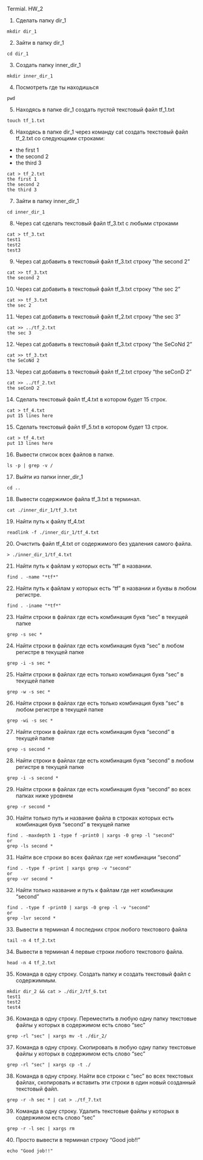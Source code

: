 Termial. HW_2
 1. Сделать папку dir_1
 ```
 mkdir dir_1
 ```
 2. Зайти в папку dir_1
```
cd dir_1
```
 3. Создать папку inner_dir_1
```
mkdir inner_dir_1
```
 4. Посмотреть где ты находишься
```
pwd
```
 5. Находясь в папке dir_1 создать пустой текстовый файл tf_1.txt
```
touch tf_1.txt
```
 6. Находясь в папке dir_1 через команду cat создать текстовый файл tf_2.txt со следующими строками:
   - the first 1
   - the second 2
   - the third 3
```
cat > tf_2.txt
the first 1
the second 2
the third 3
```
 7. Зайти в папку inner_dir_1
```
cd inner_dir_1
```
 8. Через cat сделать текстовый файл tf_3.txt  c любыми строками
```
cat > tf_3.txt
test1
test2
test3
```
 9. Через cat добавить в текстовый файл tf_3.txt строку “the second 2”
```
cat >> tf_3.txt
the second 2
```
 10. Через cat добавить в текстовый файл tf_3.txt строку “the sec 2”
```
cat >> tf_3.txt
the sec 2
```
 11. Через cat добавить в текстовый файл tf_2.txt строку “the sec 3”
```
cat >> ../tf_2.txt
the sec 3
```
 12. Через cat добавить в текстовый файл tf_3.txt строку “the SeCoNd 2”
```
cat >> tf_3.txt
the SeCoNd 2
```
 13. Через cat добавить в текстовый файл tf_2.txt строку “the seConD 2”
```
cat >> ../tf_2.txt
the seConD 2
```
 14. Сделать текстовый файл tf_4.txt в котором будет 15 строк.
```
сat > tf_4.txt
put 15 lines here
```
 15. Сделать текстовый файл tF_5.txt в котором будет 13 строк.
```
сat > tf_4.txt
put 13 lines here
```
 16. Вывести список всех файлов в папке.
```
ls -p | grep -v /
```
 17. Выйти из папки inner_dir_1
```
cd ..
```
 18. Вывести содержимое файла tf_3.txt в терминал.
```
cat ./inner_dir_1/tf_3.txt
```
 19. Найти путь к файлу tf_4.txt
```
readlink -f ./inner_dir_1/tf_4.txt
```
 20. Очистить файл tf_4.txt от содержимого без удаления самого файла.
```
> ./inner_dir_1/tf_4.txt
```
 21. Найти путь к файлам у которых есть  “tf” в названии.
```
find . -name "*tf*"
```
 22. Найти путь к файлам у которых есть  “tf” в названии и буквы в любом регистре.
```
find . -iname "*tf*"
```
 23. Найти строки в файлах где есть комбинация букв “sec” в текущей папке
```
grep -s sec *
```
 24. Найти строки в файлах где есть комбинация букв “sec” в любом регистре в текущей папке
```
grep -i -s sec *
```
 25. Найти строки в файлах где есть только комбинация букв “sec” в текущей папке
```
grep -w -s sec *
```
 26. Найти строки в файлах где есть только комбинация букв “sec” в любом регистре в текущей папке
```
grep -wi -s sec *
```
 27. Найти строки в файлах где есть комбинация букв “second” в текущей папке
```
grep -s second *
```
 28. Найти строки в файлах где есть комбинация букв “second” в любом регистре в текущей папке
```
grep -i -s second *
```
 29. Найти строки в файлах где есть комбинация букв “second” во всех папках ниже уровнем
```
grep -r second *
```
 30. Найти только путь и название файла в строках которых есть комбинация букв “second” в текущей папке
```
find . -maxdepth 1 -type f -print0 | xargs -0 grep -l "second"
or
grep -ls second *
```
 31. Найти все строки во всех файлах где нет комбинации “second”
```
find . -type f -print | xargs grep -v "second"
or
grep -vr second *
```
 32. Найти только название и путь к файлам где нет комбинации “second”
```
find . -type f -print0 | xargs -0 grep -l -v "second"
or
grep -lvr second *
```
 33. Вывести в терминал 4 последних строк любого текстового файла
```
tail -n 4 tf_2.txt
```
 34. Вывести в терминал 4 первые строки любого текстового файла.
```
head -n 4 tf_2.txt
```
 35. Команда в одну строку. Создать папку и создать текстовый файл с содержиммым.
```
mkdir dir_2 && cat > ./dir_2/tf_6.txt
test1
test2
test4
```
 36. Команда в одну строку. Переместить в любую одну папку текстовые файлы у которых в содержимом есть слово “sec”
```
grep -rl "sec" | xargs mv -t ./dir_2/
```
 37. Команда в одну строку. Скопировать в любую одну папку текстовые файлы у которых в содержимом есть слово “sec”
```
grep -rl "sec" | xargs cp -t ./
```
 38. Команда в одну строку. Найти все строки c “sec” во всех текстовых файлах, скопировать и вставить эти строки в один новый созданный текстовый файл.
```
grep -r -h sec * | cat > ./tf_7.txt
```
 39. Команда в одну строку. Удалить текстовые файлы у которых в содержимом есть слово “sec”
```
grep -r -l sec | xargs rm
```
 40. Просто вывести в терминал строку “Good job!!”
```
echo "Good job!!"
```
